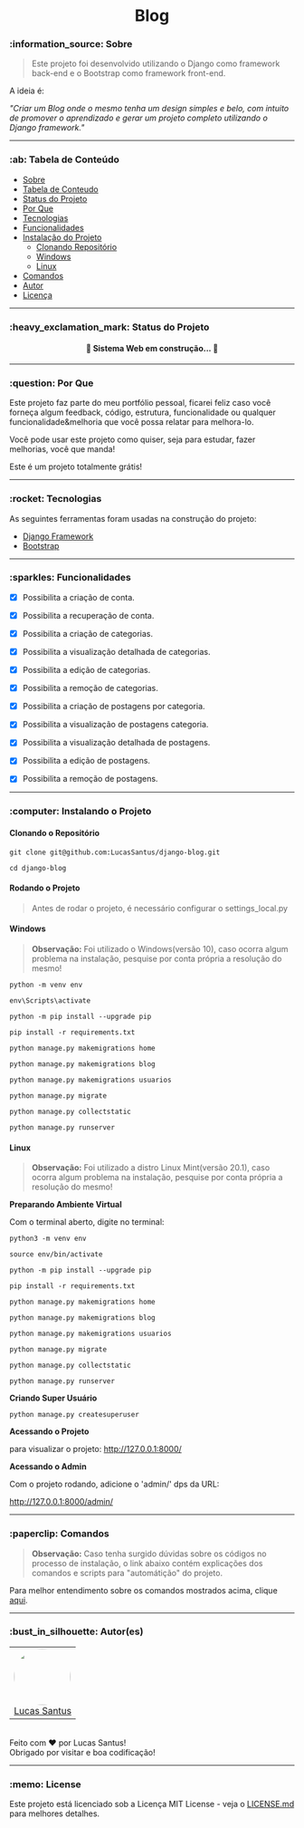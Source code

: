 <h1 align="center">Blog</h1>

<!-- <h6 align="center"> 
	Se você quiser visualizar as imagens do aplicativo, clique <a href="github/images/README.md">aqui</a>.
</h6> -->

<h3 id="sobre">:information_source: Sobre</h3>

> Este projeto foi desenvolvido utilizando o Django como framework back-end e o Bootstrap como framework front-end. 

A ideia é:

_"Criar um Blog onde o mesmo tenha um design simples e belo, com intuito de promover o aprendizado e gerar um projeto completo utilizando o Django framework."_

--------------------------------------------------------------------------------------

<h3 id="tabela-de-conteudo">:ab: Tabela de Conteúdo</h3>

* [Sobre](#sobre)
* [Tabela de Conteudo](#tabela-de-conteudo)
* [Status do Projeto](#status)
* [Por Que](#por-que)
* [Tecnologias](#tecnologias)
* [Funcionalidades](#funcionalidades)
* [Instalação do Projeto](#instalando)
    * [Clonando Repositório](#clonando)
    * [Windows](#rodando-windows)
    * [Linux](#rodando-linux)
* [Comandos](#comandos)
* [Autor](#autor)
* [Licença](#license)

--------------------------------------------------------------------------------------

<h3 id="status">:heavy_exclamation_mark: Status do Projeto</h3>

<h4 align="center"> 
	🚧 Sistema Web em construção... 🚧
</h4>

--------------------------------------------------------------------------------------

<h3 id="por-que">:question: Por Que</h3>

Este projeto faz parte do meu portfólio pessoal, ficarei feliz caso você forneça algum feedback, código, estrutura, funcionalidade ou qualquer funcionalidade&melhoria que você possa relatar para melhora-lo.

Você pode usar este projeto como quiser, seja para estudar, fazer melhorias, você que manda!

Este é um projeto totalmente grátis!

--------------------------------------------------------------------------------------

<h3 id="tecnologias">:rocket: Tecnologias</h3>

As seguintes ferramentas foram usadas na construção do projeto:

- [Django Framework](https://www.djangoproject.com/)
- [Bootstrap](https://getbootstrap.com/docs/5.0/getting-started/introduction/)

--------------------------------------------------------------------------------------

<h3 id="funcionalidades">:sparkles: Funcionalidades</h3>

- [X] Possibilita a criação de conta.
- [X] Possibilita a recuperação de conta.

- [X] Possibilita a criação de categorias.
- [X] Possibilita a visualização detalhada de categorias.
- [X] Possibilita a edição de categorias.
- [X] Possibilita a remoção de categorias.

- [X] Possibilita a criação de postagens por categoria.
- [X] Possibilita a visualização de postagens categoria.
- [X] Possibilita a visualização detalhada de postagens.
- [X] Possibilita a edição de postagens.
- [X] Possibilita a remoção de postagens.

--------------------------------------------------------------------------------------

<h3 id="instalando">:computer: Instalando o Projeto</h3>

<h4 id="clonando">Clonando o Repositório</h4>

```
git clone git@github.com:LucasSantus/django-blog.git

cd django-blog
```

<h4 id="rodando">Rodando o Projeto</h4>

> Antes de rodar o projeto, é necessário configurar o settings_local.py

<h4 id="rodando-windows">
	<strong>Windows</strong>
</h4>

> **Observação:** Foi utilizado o Windows(versão 10), caso ocorra algum problema na instalação, pesquise por conta própria a resolução do mesmo!

```
python -m venv env

env\Scripts\activate

python -m pip install --upgrade pip

pip install -r requirements.txt

python manage.py makemigrations home

python manage.py makemigrations blog

python manage.py makemigrations usuarios

python manage.py migrate

python manage.py collectstatic

python manage.py runserver
```

<h4 id="rodando-linux">
	<strong>Linux</strong>
</h4>

> **Observação:** Foi utilizado a distro Linux Mint(versão 20.1), caso ocorra algum problema na instalação, pesquise por conta própria a resolução do mesmo!

**Preparando Ambiente Virtual**

Com o terminal aberto, digite no terminal:

```
python3 -m venv env

source env/bin/activate

python -m pip install --upgrade pip

pip install -r requirements.txt

python manage.py makemigrations home

python manage.py makemigrations blog

python manage.py makemigrations usuarios

python manage.py migrate

python manage.py collectstatic

python manage.py runserver
```

**Criando Super Usuário**

```
python manage.py createsuperuser
```
**Acessando o Projeto**

para visualizar o projeto: http://127.0.0.1:8000/

**Acessando o Admin**

Com o projeto rodando, adicione o 'admin/' dps da URL:

http://127.0.0.1:8000/admin/

--------------------------------------------------------------------------------------

<h3 id="comandos">:paperclip: Comandos</h3>

> **Observação:** Caso tenha surgido dúvidas sobre os códigos no processo de instalação, o link abaixo contém explicações dos comandos e scripts para "automátição" do projeto.

Para melhor entendimento sobre os comandos mostrados acima, clique [aqui](COMMANDS.md).

--------------------------------------------------------------------------------------

<h3 id="autor">:bust_in_silhouette: Autor(es)</h3>

<table>
	<tr>
		<td>
			<div> 
				<a href="https://github.com/LucasSantus">
					<img style="border-radius: 50%;" src="https://github.com/LucasSantus.png" width="100px;" alt=""/>
					<br />
					Lucas Santus
				</a>
			</div>
		</td>
	</tr>
</table>
<br />
Feito com ❤️ por Lucas Santus!<br />
Obrigado por visitar e boa codificação!<br />

--------------------------------------------------------------------------------------

<h3 id="license">:memo: License</h3>

Este projeto está licenciado sob a Licença MIT License - veja o [LICENSE.md](https://github.com/LucasSantus/django-blog/blob/master/LICENSE) para melhores detalhes.

